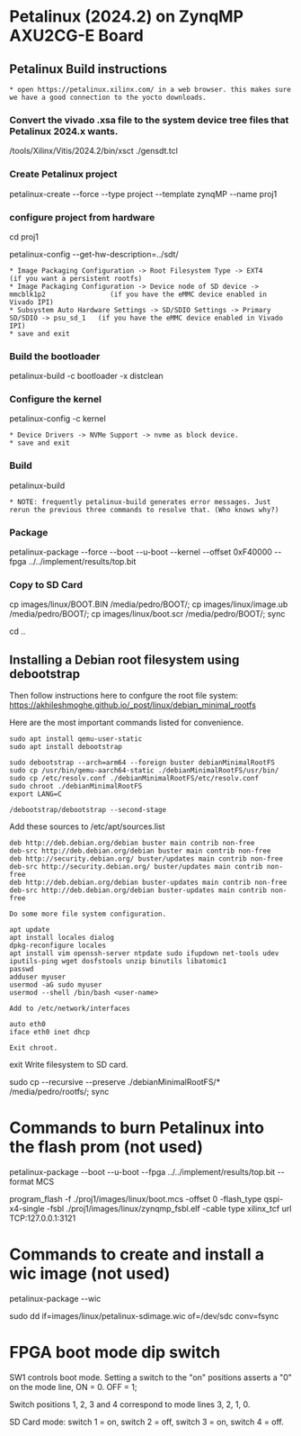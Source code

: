 # Petalinux (2024.2) on ZynqMP AXU2CG-E Board

## Petalinux Build instructions

    * open https://petalinux.xilinx.com/ in a web browser. this makes sure we have a good connection to the yocto downloads.

### Convert the vivado .xsa file to the system device tree files that Petalinux 2024.x wants.

/tools/Xilinx/Vitis/2024.2/bin/xsct ./gensdt.tcl

### Create Petalinux project

petalinux-create --force --type project --template zynqMP --name proj1

### configure project from hardware

cd proj1

petalinux-config --get-hw-description=../sdt/

    * Image Packaging Configuration -> Root Filesystem Type -> EXT4                         (if you want a persistent rootfs)
    * Image Packaging Configuration -> Device node of SD device -> mmcblk1p2                (if you have the eMMC device enabled in Vivado IPI)
    * Subsystem Auto Hardware Settings -> SD/SDIO Settings -> Primary SD/SDIO -> psu_sd_1   (if you have the eMMC device enabled in Vivado IPI)
    * save and exit

### Build the bootloader

petalinux-build -c bootloader -x distclean

### Configure the kernel

petalinux-config -c kernel

    * Device Drivers -> NVMe Support -> nvme as block device.
    * save and exit

### Build

petalinux-build

    * NOTE: frequently petalinux-build generates error messages. Just rerun the previous three commands to resolve that. (Who knows why?)

### Package 

petalinux-package --force --boot --u-boot --kernel --offset 0xF40000 --fpga ../../implement/results/top.bit

### Copy to SD Card

cp images/linux/BOOT.BIN /media/pedro/BOOT/; cp images/linux/image.ub /media/pedro/BOOT/; cp images/linux/boot.scr /media/pedro/BOOT/; sync

cd ..


## Installing a Debian root filesystem using debootstrap
Then follow instructions here to confgure the root file system: https://akhileshmoghe.github.io/_post/linux/debian_minimal_rootfs

Here are the most important commands listed for convenience. 

    sudo apt install qemu-user-static
    sudo apt install debootstrap

    sudo debootstrap --arch=arm64 --foreign buster debianMinimalRootFS
    sudo cp /usr/bin/qemu-aarch64-static ./debianMinimalRootFS/usr/bin/
    sudo cp /etc/resolv.conf ./debianMinimalRootFS/etc/resolv.conf
    sudo chroot ./debianMinimalRootFS
    export LANG=C

    /debootstrap/debootstrap --second-stage

Add these sources to /etc/apt/sources.list

    deb http://deb.debian.org/debian buster main contrib non-free
    deb-src http://deb.debian.org/debian buster main contrib non-free
    deb http://security.debian.org/ buster/updates main contrib non-free
    deb-src http://security.debian.org/ buster/updates main contrib non-free
    deb http://deb.debian.org/debian buster-updates main contrib non-free
    deb-src http://deb.debian.org/debian buster-updates main contrib non-free

    Do some more file system configuration.

    apt update
    apt install locales dialog
    dpkg-reconfigure locales
    apt install vim openssh-server ntpdate sudo ifupdown net-tools udev iputils-ping wget dosfstools unzip binutils libatomic1
    passwd
    adduser myuser
    usermod -aG sudo myuser
    usermod --shell /bin/bash <user-name>

    Add to /etc/network/interfaces

    auto eth0
    iface eth0 inet dhcp

    Exit chroot.

exit
    Write filesystem to SD card.

sudo cp --recursive --preserve ./debianMinimalRootFS/* /media/pedro/rootfs/; sync



# Commands to burn Petalinux into the flash prom (not used)

petalinux-package --boot --u-boot --fpga ../../implement/results/top.bit --format MCS

program_flash -f ./proj1/images/linux/boot.mcs -offset 0 -flash_type qspi-x4-single -fsbl ./proj1/images/linux/zynqmp_fsbl.elf -cable type xilinx_tcf url TCP:127.0.0.1:3121



# Commands to create and install a wic image (not used)

petalinux-package --wic

sudo dd if=images/linux/petalinux-sdimage.wic of=/dev/sdc conv=fsync


# FPGA boot mode dip switch

SW1 controls boot mode. Setting a switch to the "on" positions asserts a "0" on the mode line, ON = 0. OFF = 1;

Switch positions 1, 2, 3 and 4 correspond to mode lines 3, 2, 1, 0.

SD Card mode: switch 1 = on, switch 2 = off, switch 3 = on, switch 4 = off.

